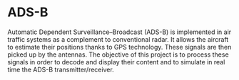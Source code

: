 # ADS-B

Automatic Dependent Surveillance–Broadcast (ADS-B) is implemented in air traffic systems as a complement to conventional radar.
It allows the aircraft to estimate their positions thanks to GPS technology.
These signals are then picked up by the antennas.
The objective of this project is to process these signals in order to decode and display their content and to simulate in real time the ADS-B transmitter/receiver.
